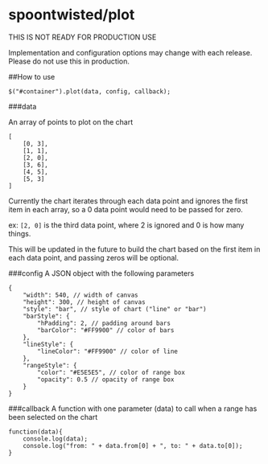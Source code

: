 spoontwisted/plot
========

THIS IS NOT READY FOR PRODUCTION USE

Implementation and configuration options may change with each release. Please do not use this in production.

##How to use

`$("#container").plot(data, config, callback);`

###data

An array of points to plot on the chart

    [  
        [0, 3],  
        [1, 1],  
        [2, 0],  
        [3, 6],  
        [4, 5],  
        [5, 3]  
    ]

Currently the chart iterates through each data point and ignores the first item in each array, so a 0 data point would need to be passed for zero.  

ex: `[2, 0]` is the third data point, where 2 is ignored and 0 is how many things.

This will be updated in the future to build the chart based on the first item in each data point, and passing zeros will be optional.

###config
A JSON object with the following parameters

    {  
        "width": 540, // width of canvas
        "height": 300, // height of canvas
        "style": "bar", // style of chart ("line" or "bar")
        "barStyle": {
            "hPadding": 2, // padding around bars
            "barColor": "#FF9900" // color of bars
        },
        "lineStyle": {
            "lineColor": "#FF9900" // color of line
        },  
        "rangeStyle": {
            "color": "#E5E5E5", // color of range box
            "opacity": 0.5 // opacity of range box
        }
    }

###callback
A function with one parameter (data) to call when a range has been selected on the chart

    function(data){
        console.log(data);
        console.log("from: " + data.from[0] + ", to: " + data.to[0]);
    }
